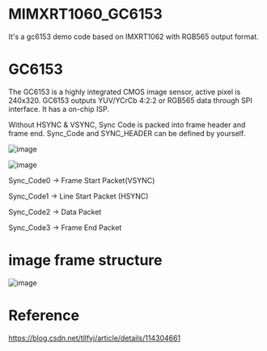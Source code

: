 # MIMXRT1060_GC6153
It's a gc6153 demo code based on IMXRT1062 with RGB565 output format.


# GC6153  
The GC6153 is a highly integrated CMOS image sensor, active pixel is 240x320. GC6153 outputs YUV/YCrCb 4:2:2 or RGB565 data through SPI interface.
It has a on-chip ISP.

Without HSYNC & VSYNC, Sync Code is packed into frame header and frame end. Sync_Code and SYNC_HEADER can be defined by yourself.

![image](https://user-images.githubusercontent.com/88095003/152766915-40f15d60-6d72-4f45-8e6b-2606686b1a8f.png)


![image](https://user-images.githubusercontent.com/88095003/152769229-7830951e-c733-4619-8182-6c0ec63a5b77.png)


Sync_Code0 -> Frame Start Packet(VSYNC)

Sync_Code1 -> Line Start Packet (HSYNC)

Sync_Code2 -> Data Packet

Sync_Code3 -> Frame End Packet



# image frame structure 
![image](https://user-images.githubusercontent.com/88095003/152768604-5bd7099f-5f98-4ea3-907e-0e34e1995d4f.png)


# Reference 
https://blog.csdn.net/tllfyj/article/details/114304661
